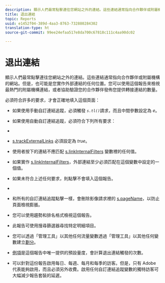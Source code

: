 ```yaml
---
description: 顯示人們最常點擊連往您網站之外的連結。這些連結通常指向合作夥伴或附屬機構的網站。但是，也可能是您實作外部連結的任何位置。您可以使用這個報告來檢視最熱門的附屬機構連結，或者協助驗證您的合作夥伴發佈您提供轉接連結的數量。
title: 退出連結
topic: Reports
uuid: e1452f04-389d-4aa3-8763-732880284302
translation-type: ht
source-git-commit: 99ee24efaa517e8da700c67818c111c4aa90dc02

---
```



# 退出連結

顯示人們最常點擊連往您網站之外的連結。這些連結通常指向合作夥伴或附屬機構的網站。但是，也可能是您實作外部連結的任何位置。您可以使用這個報告來檢視最熱門的附屬機構連結，或者協助驗證您的合作夥伴發佈您提供轉接連結的數量。

必須符合許多的要求，才會正確地填入這個頁面：

* 如果使用手動自訂連結追蹤，必須觸發   *`s.tl()`*&#x200B;請求，而且中間參數設定為 *e*。

* 如果使用自動自訂連結追蹤，必須符合下列所有要求：
* 

   * [ s.trackExternalLinks](https://marketing.adobe.com/resources/help/en_US/sc/implement/c_trackexlinks.html) 必須設定為 *true*。

   * 使用者按下的連結不應匹配 [s.linkInternalFilters](https://marketing.adobe.com/resources/help/en_US/sc/implement/c_linkinfilters.html) 變數裡的任何值。
   * 如果實作 [s.linkInternalFilters](https://marketing.adobe.com/resources/help/en_US/sc/implement/c_linkinfilters.html)，外部連結至少必須匹配在這個變數中設定的一個值。

* 如果未符合上述任何要求，則點擊不會填入這個報告。

* 
* 和所有的自訂連結追蹤點擊一樣，會刪除影像請求裡的 [s.pageName](https://marketing.adobe.com/resources/help/en_US/sc/implement/c_pagename.html)，以防止頁面檢視膨脹。
* 您可以使用趨勢和排名格式檢視這個報告。
* 此報告可使用搜尋篩選器尋找特定明細項目。
* 您可以透過「管理工具」以其他任何流量變數透過「管理工具」以其他任何變數建立[劃分](/help/analyze/reports-analytics/reports-customize/breakdowns.md)。
* [例項](/help/components/c-variables/c-metrics/metrics-instance.md)是這個報告中唯一提供的預設量度，會計算退出連結觸發的次數。
* 可以針對這份報告啟用每日、每週、每月和每季的訪客。但是，只有 Adobe 代表能夠啟用，而且必須另外收費。啟用任何自訂連結追蹤變數的獨特訪客可大幅減少報告套裝的延遲。

